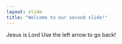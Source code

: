 ```yaml
---
layout: slide
title: "Welcome to our second slide!"
---
```

Jesus is Lord
Use the left arrow to go back!
